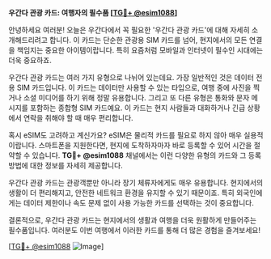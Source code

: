 **우간다 관광 카드: 여행자의 필수품 [[TG💪+ @esim1088](https://t.me/s/esim1088)]**

안녕하세요 여러분! 오늘은 우간다에서 꼭 필요한 '우간다 관광 카드'에 대해 자세히 소개해드리려고 합니다. 이 카드는 단순한 관광용 SIM 카드를 넘어, 현지에서의 모든 연결을 책임지는 중요한 아이템이랍니다. 특히 요즘처럼 모바일과 인터넷이 필수인 시대에는 더욱 중요하죠.

우간다 관광 카드는 여러 가지 유형으로 나뉘어 있는데요. 가장 일반적인 것은 데이터 전용 SIM 카드입니다. 이 카드는 데이터만 사용할 수 있는 타입으로, 여행 중에 사진을 찍거나 소셜 미디어를 하기 위해 정말 유용합니다. 그리고 또 다른 유형은 통화와 문자 메시지를 포함하는 종합형 SIM 카드예요. 이 카드는 현지 사람들과 대화하거나 긴급 상황에서 연락을 취해야 할 때 매우 편리합니다.

혹시 eSIM도 고려하고 계신가요? eSIM은 물리적 카드를 필요로 하지 않아 매우 실용적이랍니다. 스마트폰을 지원한다면, 현지에 도착하자마자 바로 등록할 수 있어 시간을 절약할 수 있습니다. **TG💪+ @esim1088** 채널에서는 이런 다양한 유형의 카드와 그 등록 방법에 대한 정보를 자세히 제공합니다.

우간다 관광 카드는 관광객뿐만 아니라 장기 체류자에게도 매우 유용합니다. 현지에서의 생활이 더 편리해지고, 안전한 네트워크 환경을 유지할 수 있기 때문이죠. 특히 외국인에게는 데이터 제한이나 속도 문제 없이 사용 가능한 카드를 선택하는 것이 중요합니다.

결론적으로, 우간다 관광 카드는 현지에서의 생활과 여행을 더욱 원활하게 만들어주는 필수품입니다. 여러분도 이번 여행에서 이러한 카드를 통해 더 많은 경험을 즐겨보세요!

[[TG💪+ @esim1088](https://t.me/s/esim1088) ![Image](https://i.postimg.cc/Y0z9fWf4/image.png)]